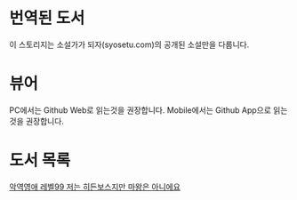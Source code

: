 # 번역된 도서
이 스토리지는 소설가가 되자(syosetu.com)의 공개된 소설만을 다룹니다.

# 뷰어
PC에서는 Github Web로 읽는것을 권장합니다.
Mobile에서는 Github App으로 읽는것을 권장합니다.

# 도서 목록
[악역영애 레벨99 저는 히든보스지만 마왕은 아니에요](/악역%20영애%20레벨%2099/README.md)
